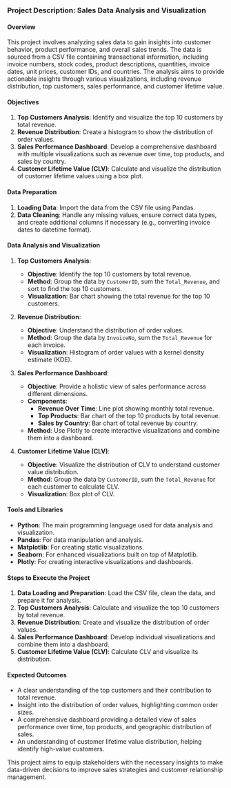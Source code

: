 ### Project Description: Sales Data Analysis and Visualization

#### Overview
This project involves analyzing sales data to gain insights into customer behavior, product performance, and overall sales trends. The data is sourced from a CSV file containing transactional information, including invoice numbers, stock codes, product descriptions, quantities, invoice dates, unit prices, customer IDs, and countries. The analysis aims to provide actionable insights through various visualizations, including revenue distribution, top customers, sales performance, and customer lifetime value.

#### Objectives
1. **Top Customers Analysis**: Identify and visualize the top 10 customers by total revenue.
2. **Revenue Distribution**: Create a histogram to show the distribution of order values.
3. **Sales Performance Dashboard**: Develop a comprehensive dashboard with multiple visualizations such as revenue over time, top products, and sales by country.
4. **Customer Lifetime Value (CLV)**: Calculate and visualize the distribution of customer lifetime values using a box plot.

#### Data Preparation
1. **Loading Data**: Import the data from the CSV file using Pandas.
2. **Data Cleaning**: Handle any missing values, ensure correct data types, and create additional columns if necessary (e.g., converting invoice dates to datetime format).

#### Data Analysis and Visualization

1. **Top Customers Analysis**:
    - **Objective**: Identify the top 10 customers by total revenue.
    - **Method**: Group the data by `CustomerID`, sum the `Total_Revenue`, and sort to find the top 10 customers.
    - **Visualization**: Bar chart showing the total revenue for the top 10 customers.

2. **Revenue Distribution**:
    - **Objective**: Understand the distribution of order values.
    - **Method**: Group the data by `InvoiceNo`, sum the `Total_Revenue` for each invoice.
    - **Visualization**: Histogram of order values with a kernel density estimate (KDE).

3. **Sales Performance Dashboard**:
    - **Objective**: Provide a holistic view of sales performance across different dimensions.
    - **Components**:
        - **Revenue Over Time**: Line plot showing monthly total revenue.
        - **Top Products**: Bar chart of the top 10 products by total revenue.
        - **Sales by Country**: Bar chart of total revenue by country.
    - **Method**: Use Plotly to create interactive visualizations and combine them into a dashboard.

4. **Customer Lifetime Value (CLV)**:
    - **Objective**: Visualize the distribution of CLV to understand customer value distribution.
    - **Method**: Group the data by `CustomerID`, sum the `Total_Revenue` for each customer to calculate CLV.
    - **Visualization**: Box plot of CLV.

#### Tools and Libraries
- **Python**: The main programming language used for data analysis and visualization.
- **Pandas**: For data manipulation and analysis.
- **Matplotlib**: For creating static visualizations.
- **Seaborn**: For enhanced visualizations built on top of Matplotlib.
- **Plotly**: For creating interactive visualizations and dashboards.

#### Steps to Execute the Project
1. **Data Loading and Preparation**: Load the CSV file, clean the data, and prepare it for analysis.
2. **Top Customers Analysis**: Calculate and visualize the top 10 customers by total revenue.
3. **Revenue Distribution**: Create and visualize the distribution of order values.
4. **Sales Performance Dashboard**: Develop individual visualizations and combine them into a dashboard.
5. **Customer Lifetime Value (CLV)**: Calculate CLV and visualize its distribution.

#### Expected Outcomes
- A clear understanding of the top customers and their contribution to total revenue.
- Insight into the distribution of order values, highlighting common order sizes.
- A comprehensive dashboard providing a detailed view of sales performance over time, top products, and geographic distribution of sales.
- An understanding of customer lifetime value distribution, helping identify high-value customers.

This project aims to equip stakeholders with the necessary insights to make data-driven decisions to improve sales strategies and customer relationship management.
